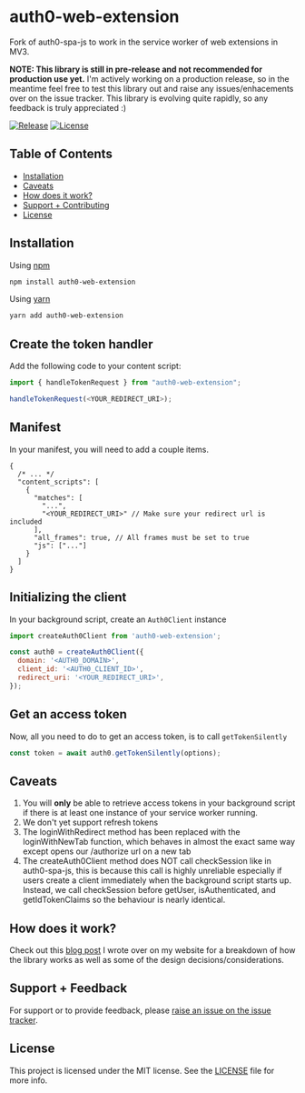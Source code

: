 # auth0-web-extension

Fork of auth0-spa-js to work in the service worker of web extensions in MV3.

**NOTE: This library is still in pre-release and not recommended for production use yet.** I'm actively working on a
production release, so in the meantime feel free to test this library out and raise any issues/enhacements over on the
issue tracker. This library is evolving quite rapidly, so any feedback is truly appreciated :)

[![Release](https://img.shields.io/npm/v/auth0-web-extension)](https://www.npmjs.com/package/auth0-web-extension)
[![License](https://img.shields.io/:license-mit-blue.svg?style=flat)](https://opensource.org/licenses/MIT)

## Table of Contents

- [Installation](#installation)
- [Caveats](#caveats)
- [How does it work?](#how-does-it-work)
- [Support + Contributing](#support--feedback)
- [License](#license)

## Installation

Using [npm](https://npmjs.org)

```sh
npm install auth0-web-extension
```

Using [yarn](https://yarnpkg.com)

```sh
yarn add auth0-web-extension
```

## Create the token handler

Add the following code to your content script:

```js
import { handleTokenRequest } from "auth0-web-extension";

handleTokenRequest(<YOUR_REDIRECT_URI>);
```

## Manifest

In your manifest, you will need to add a couple items.

```jsonc
{
  /* ... */
  "content_scripts": [
    {
      "matches": [
        "...",
        "<YOUR_REDIRECT_URI>" // Make sure your redirect url is included
      ],
      "all_frames": true, // All frames must be set to true
      "js": ["..."]
    }
  ]
}
```

## Initializing the client

In your background script, create an `Auth0Client` instance

```js
import createAuth0Client from 'auth0-web-extension';

const auth0 = createAuth0Client({
  domain: '<AUTH0_DOMAIN>',
  client_id: '<AUTH0_CLIENT_ID>',
  redirect_uri: '<YOUR_REDIRECT_URI>',
});
```

## Get an access token

Now, all you need to do to get an access token, is to call `getTokenSilently`

```js
const token = await auth0.getTokenSilently(options);
```

## Caveats

1. You will **only** be able to retrieve access tokens in your background script if there is at least one instance of your service worker running.
2. We don't yet support refresh tokens
3. The loginWithRedirect method has been replaced with the loginWithNewTab function, which behaves in almost the exact same way except opens our /authorize url on a new tab
4. The createAuth0Client method does NOT call checkSession like in auth0-spa-js, this is because this call is highly unreliable especially if users
   create a client immediately when the background script starts up. Instead, we call checkSession before getUser, isAuthenticated, and getIdTokenClaims so the behaviour is nearly identical.

## How does it work?

Check out this [blog post](https://pjhul.com/blog/auth0-web-extension) I wrote over on my website for a breakdown of how the library works
as well as some of the design decisions/considerations.

## Support + Feedback

For support or to provide feedback, please [raise an issue on the issue tracker](https://github.com/pjhul/auth0-web-extension/issues).

## License

This project is licensed under the MIT license. See the [LICENSE](https://github.com/pjhul/auth0-web-extension/blob/main/LICENSE) file for more info.
